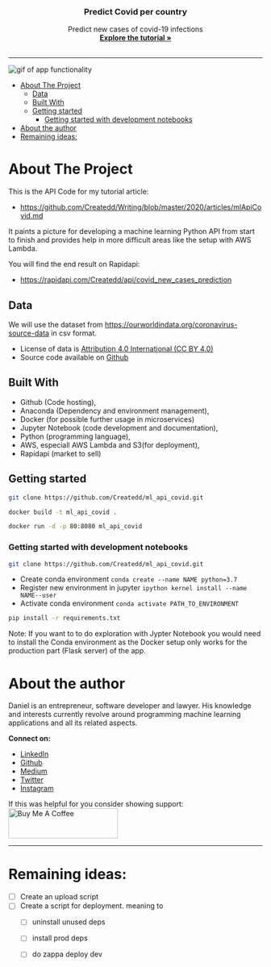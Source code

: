 <br />
<p align="center">
  <h3 align="center">Predict Covid per country</h3>

  <p align="center">
    Predict new cases of covid-19 infections
    <br />
    <a href="https://github.com/Createdd/Writing/blob/master/2020/articles/pythonApi.md"><strong>Explore the tutorial »</strong></a>
    <br />
    <br />
  </p>
</p>

---

![gif of app functionality](http://g.recordit.co/7JGIL7T9GC.gif)

- [About The Project](#about-the-project)
  - [Data](#data)
  - [Built With](#built-with)
  - [Getting started](#getting-started)
    - [Getting started with development notebooks](#getting-started-with-development-notebooks)
- [About the author](#about-the-author)
- [Remaining ideas:](#remaining-ideas)


# About The Project

This is the API Code for my tutorial article:

- https://github.com/Createdd/Writing/blob/master/2020/articles/mlApiCovid.md


It paints a picture for developing a machine learning Python API from start to finish and provides help in more difficult areas like the setup with AWS Lambda.

You will find the end result on Rapidapi:

- https://rapidapi.com/Createdd/api/covid_new_cases_prediction


## Data

We will use the dataset from https://ourworldindata.org/coronavirus-source-data in csv format.

- License of data is [Attribution 4.0 International (CC BY 4.0)](https://creativecommons.org/licenses/by/4.0/)
- Source code available on [Github](https://github.com/owid/covid-19-data/tree/master/public/data)

## Built With

- Github (Code hosting),
- Anaconda (Dependency and environment management),
- Docker (for possible further usage in microservices)
- Jupyter Notebook (code development and documentation),
- Python (programming language),
- AWS, especiall AWS Lambda and S3(for deployment),
- Rapidapi (market to sell)


## Getting started

```sh
git clone https://github.com/Createdd/ml_api_covid.git
```

```sh
docker build -t ml_api_covid .
```

```sh
docker run -d -p 80:8080 ml_api_covid
```

### Getting started with development notebooks

```sh
git clone https://github.com/Createdd/ml_api_covid.git
```

- Create conda environment `conda create --name NAME python=3.7`
- Register new environment in jupyter `ipython kernel install --name NAME--user`
- Activate conda environment `conda activate PATH_TO_ENVIRONMENT`

```sh
pip install -r requirements.txt
```

Note: If you want to to do exploration with Jypter Notebook you would need to install the Conda environment as the Docker setup only works for the production part (Flask server) of the app.



# About the author

Daniel is an entrepreneur, software developer and lawyer. His knowledge and interests currently revolve around programming machine learning applications and all its related aspects.

**Connect on:**
- [LinkedIn](https://www.linkedin.com/in/createdd)
- [Github](https://github.com/Createdd)
- [Medium](https://medium.com/@createdd)
- [Twitter](https://twitter.com/_createdd)
- [Instagram](https://www.instagram.com/create.dd/)

If this was helpful for you consider showing support:
<a href="https://www.buymeacoffee.com/createdd" target="_blank"><img src="https://cdn.buymeacoffee.com/buttons/v2/default-yellow.png" alt="Buy Me A Coffee" style="height: 60px !important;width: 217px !important;" ></a>


---

# Remaining ideas:

- [ ] Create an upload script
- [ ] Create a script for deployment. meaning to
  - [ ] uninstall unused deps
  - [ ] install prod deps
  - [ ] do zappa deploy dev






